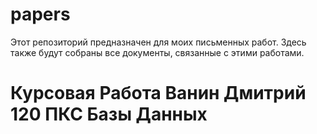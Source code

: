 # papers
Этот репозиторий предназначен для моих письменных работ. Здесь также будут собраны все документы, связанные с этими работами.

# Курсовая Работа Ванин Дмитрий 120 ПКС Базы Данных
